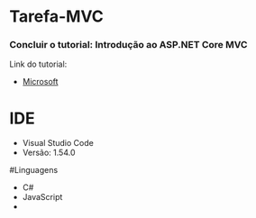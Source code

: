 # Tarefa-MVC
### Concluir o tutorial: Introdução ao ASP.NET Core MVC
Link do tutorial:
* [Microsoft](https://docs.microsoft.com/pt-br/aspnet/core/tutorials/first-mvc-app/start-mvc?view)

# IDE
* Visual Studio Code
* Versão: 1.54.0 

#Linguagens

* C#
* JavaScript
* 


